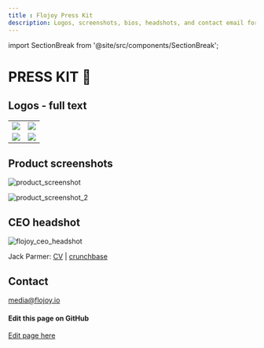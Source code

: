 ```yaml
---
title : Flojoy Press Kit
description: Logos, screenshots, bios, headshots, and contact email for press covering Flojoy.
---
```


import SectionBreak from '@site/src/components/SectionBreak';

# PRESS KIT 📰

## Logos - full text 

<table>
  <tr>
      <td><img src="https://github.com/flojoy-ai/docs/assets/1865834/5161bd3d-ae96-41f7-a2ee-6b7e897bd559" /></td>
      <td><img src="https://github.com/flojoy-ai/docs/assets/1865834/c5145978-975f-4258-8ea8-88e3a9c132ec" /></td>
  </tr>
  <tr>
    <td><img src="https://github.com/flojoy-ai/docs/assets/1865834/6e9b66b4-5aee-4655-8989-bc2aa9817908" /></td>
    <td><img src="https://github.com/flojoy-ai/docs/assets/1865834/ca418dab-f055-4e52-a517-010d35d16a98" /></td>
  </tr>
</table>

## Product screenshots

![product_screenshot](https://github.com/flojoy-ai/docs/assets/1865834/c5722036-43cd-42f7-b65c-e656e0f75b38)

![product_screenshot_2](https://github.com/flojoy-ai/docs/assets/1865834/0d55edaf-5f21-4c43-97e9-74e46a4d4e8f)

## CEO headshot

![flojoy_ceo_headshot](https://github.com/flojoy-ai/docs/assets/1865834/c80c45d2-6f5f-4a46-9fc5-3bc99547029d)

Jack Parmer: [CV](https://jackparmer.com) | [crunchbase](https://www.crunchbase.com/person/jack-parmer)

## Contact

media@flojoy.io

<SectionBreak />

[//]: # (Edit page on GitHub)

#### Edit this page on GitHub

[Edit page here](https://github.com/flojoy-ai/docs/blob/main/docs/press-kit.md)